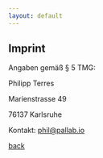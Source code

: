 ```yaml
---
layout: default
---
```


## Imprint

Angaben gemäß § 5 TMG:

Philipp Terres

Marienstrasse 49

76137 Karlsruhe

Kontakt: [phil@pallab.io](mailto:phil@pallab.io)

[back](./)
